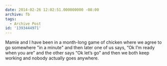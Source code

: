 ```yaml
---
date: 2014-02-26 12:02:51.000000000 -08:00
archive: fb
tags: 
  - Archive Post
id: '1393444971'
---
```


Mamie and I have been in a month-long game of chicken where we agree to go somewhere "in a minute" and then later one of us says, “Ok I’m ready when you are” and the other says “Ok let’s go” and then we both keep working and nobody actually goes anywhere.
